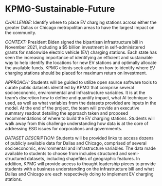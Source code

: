 # KPMG-Sustainable-Future

*CHALLENGE:*
Identify where to place EV charging stations across either the greater Dallas or Chicago metropolitan areas to have the largest impact on the community.

*CONTEXT:*
President Biden signed the bipartisan infrastructure bill in November 2021, including a $5 billion investment in self-administered grants for nationwide electric vehicle (EV) charging stations. Each state has seen the increasing importance of identifying an efficient and sustainable way to help identify the locations for new EV stations and optimally allocate the available funds. KPMG clients seek advise on how to identify where EV charging stations should be placed for maximum return on investment.

*APPROACH:*
Students will be guided to utilize open source software tools to curate public datasets identified by KPMG that comprise several socioeconomic, environmental and infrastructure variables. It is at the team’s discretion how to define and quantify impact, what AI technique is used, as well as what variables from the datasets provided are inputs in the model. At the end of the project, the team will provide an executive summary readout detailing the approach taken and proposed recommendations of where to build the EV charging stations. Students will walk away from this challenge understanding how data is at the core of addressing ESG issues for corporations and governments.

*DATASET DESCRIPTION:*
Students will be provided links to access dozens of publicly available data for Dallas and Chicago, comprised of several socioeconomic, environmental and infrastructure variables. The data made available to students to choose from includes structured and semi-structured datasets, including shapefiles of geographic features. In addition, KPMG will provide access to thought leadership pieces to provide students with a business understanding on the infrastructure bill and what Dallas and Chicago are each respectively doing to implement EV charging stations.
